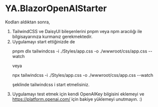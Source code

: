 # YA.BlazorOpenAIStarter

Kodları aldıktan sonra,
1. TailwindCSS ve DaisyUI bileşenlerini pnpm veya npm aracılığı ile bilgisayarınıza kurmanız gerekmektedir.
2. Uygulamayı start ettiğinizde de
   <p>
   pnpm dlx tailwindcss -i ./Styles/app.css -o ./wwwroot/css/app.css --watch
   </p>
   veya
   </p>
   npx tailwindcss -i ./Styles/app.css -o ./wwwroot/css/app.css --watch
   </p>
   </p>
   şeklinde tailwindcss i start etmelisiniz.
   </p>
3. Uygulamayı test etmek için kendi OpenAIKey bilgisini eklemeyi ve https://platform.openai.com/ için bakiye yüklemeyi unutmayın.
:)
